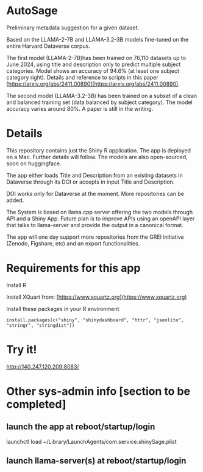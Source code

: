 # AutoSage
Preliminary metadata suggestion for a given dataset.

Based on the LLAMA-2-7B and LLAMA-3.2-3B models fine-tuned on the entire Harvard Dataverse corpus.

The first model (LLAMA-2-7B)has been trained on 76,110 datasets up to June 2024, using title and description only to predict multiple subject categories. Model shows an accuracy of 94.6% (at least one subject category right). Details and reference to scripts in this paper [https://arxiv.org/abs/2411.00890](https://arxiv.org/abs/2411.00890).

The second model (LLAMA-3.2-3B) has been trained on a subset of a clean and balanced training set (data balanced by subject category). The model accuracy varies around 80%. A paper is still in the writing.


# Details
This repository contains just the Shiny R application. The app is deployed on a Mac. Further details will follow. The models are also open-sourced, soon on huggingface.

The app either loads Title and Description from an existing datasets in Dataverse through its DOI or accepts in input Title and Description. 

DOI works only for Dataverse at the moment. More repositories can be added.

The System is based on llama.cpp server offering the two models through API and a Shiny App.
Future plan is to improve APIs using an openAPI layer that talks to llama-server and provide the output in a canonical format.

The app will one day support more repositories from the GREI initiative (Zenodo, Figshare, etc) and an export functionalities.

# Requirements for this app
Install R

Install XQuart from: [https://www.xquartz.org](https://www.xquartz.org)

Install these packages in your R environment

`install.packages(c("shiny", "shinydashboard", "httr", "jsonlite", "stringr", "stringdist"))`

# Try it!
http://140.247.120.209:8083/

# Other sys-admin info [section to be completed]

## launch the app at reboot/startup/login
launchctl load ~/Library/LaunchAgents/com.service.shinySage.plist

## launch llama-server(s) at reboot/startup/login


